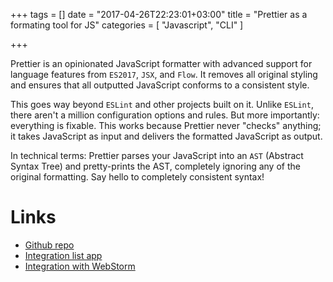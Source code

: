 +++
tags = []
date = "2017-04-26T22:23:01+03:00"
title = "Prettier as a formating tool for JS"
categories = [
    "Javascript",
    "CLI"
]

+++

Prettier is an opinionated JavaScript formatter with advanced support for language features from `ES2017`, `JSX`, and `Flow`. It removes all original styling and ensures that all outputted JavaScript conforms to a consistent style. 

This goes way beyond `ESLint` and other projects built on it. Unlike `ESLint`, there aren't a million configuration options and rules. But more importantly: everything is fixable. This works because Prettier never "checks" anything; it takes JavaScript as input and delivers the formatted JavaScript as output.

In technical terms: Prettier parses your JavaScript into an `AST` (Abstract Syntax Tree) and pretty-prints the AST, completely ignoring any of the original formatting. Say hello to completely consistent syntax!

# Links

* [Github repo](https://github.com/prettier/prettier)
* [Integration list app](https://github.com/prettier/prettier/tree/master/editors)
* [Integration with WebStorm](https://blog.jetbrains.com/webstorm/2016/08/using-external-tools#Prettier)
